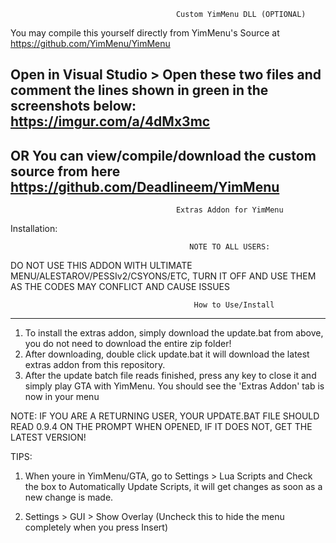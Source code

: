                                         Custom YimMenu DLL (OPTIONAL)   
You may compile this yourself directly from YimMenu's Source at https://github.com/YimMenu/YimMenu

Open in Visual Studio > Open these two files and comment the lines shown in green in the screenshots below:
https://imgur.com/a/4dMx3mc    
----------------------------------------------
OR
You can view/compile/download the custom source from here 
https://github.com/Deadlineem/YimMenu   
----------------------------------------------                                             
                                         Extras Addon for YimMenu                                 

Installation:

                                            NOTE TO ALL USERS:
DO NOT USE THIS ADDON WITH ULTIMATE MENU/ALESTAROV/PESSIv2/CSYONS/ETC, TURN IT OFF AND USE THEM AS THE CODES MAY CONFLICT AND CAUSE ISSUES

                                             How to Use/Install
_____________________________________________

1) To install the extras addon, simply download the update.bat from above, you do not need to download the entire zip folder!
2) After downloading, double click update.bat it will download the latest extras addon from this repository.
3) After the update batch file reads finished, press any key to close it and simply play GTA with YimMenu. You should see the 'Extras Addon' tab is now in your menu

NOTE: IF YOU ARE A RETURNING USER, YOUR UPDATE.BAT FILE SHOULD READ 0.9.4 ON THE PROMPT WHEN OPENED, IF IT DOES NOT, GET THE LATEST VERSION!


TIPS:

1) When youre in YimMenu/GTA, go to Settings > Lua Scripts and Check the box to Automatically Update Scripts, 
it will get changes as soon as a new change is made.

2) Settings > GUI > Show Overlay (Uncheck this to hide the menu completely when you press Insert)
